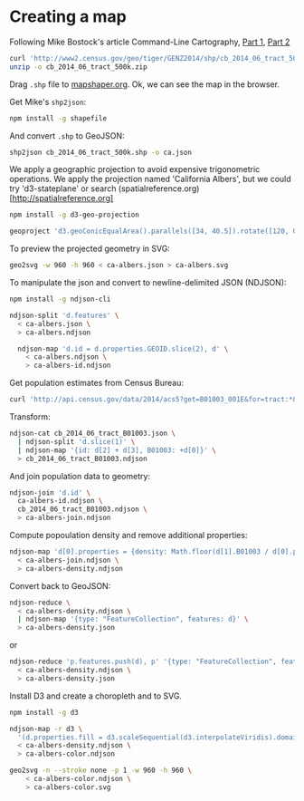 # Creating a map

Following Mike Bostock's article Command-Line Cartography, [Part 1](https://medium.com/@mbostock/command-line-cartography-part-1-897aa8f8ca2c#.ywe1d9jwj), [Part 2](https://medium.com/@mbostock/command-line-cartography-part-2-c3a82c5c0f3#.3fpxtkjgx)

```bash
curl 'http://www2.census.gov/geo/tiger/GENZ2014/shp/cb_2014_06_tract_500k.zip' -o cb_2014_06_tract_500k.zip
unzip -o cb_2014_06_tract_500k.zip
```

Drag `.shp` file to [mapshaper.org](http://mapshaper.org). Ok, we can see the map in the browser.

Get Mike's `shp2json`:

```bash
npm install -g shapefile
```

And convert `.shp` to GeoJSON:
```bash
shp2json cb_2014_06_tract_500k.shp -o ca.json
```

We apply a geographic projection to avoid expensive trigonometric operations.
We apply the projection named 'California Albers', but we could try 'd3-stateplane' or search (spatialreference.org)[http://spatialreference.org]

```bash
npm install -g d3-geo-projection

geoproject 'd3.geoConicEqualArea().parallels([34, 40.5]).rotate([120, 0]).fitSize([960, 960], d)' < ca.json > ca-albers.json
```

To preview the projected geometry in SVG:
```bash
geo2svg -w 960 -h 960 < ca-albers.json > ca-albers.svg
```

To manipulate the json and convert to newline-delimited JSON (NDJSON):
```bash
npm install -g ndjson-cli

ndjson-split 'd.features' \
  < ca-albers.json \
  > ca-albers.ndjson

  ndjson-map 'd.id = d.properties.GEOID.slice(2), d' \
    < ca-albers.ndjson \
    > ca-albers-id.ndjson  
```

Get population estimates from Census Bureau:
```bash
curl 'http://api.census.gov/data/2014/acs5?get=B01003_001E&for=tract:*&in=state:06' -o cb_2014_06_tract_B01003.json
```

Transform:

```bash
ndjson-cat cb_2014_06_tract_B01003.json \
  | ndjson-split 'd.slice(1)' \
  | ndjson-map '{id: d[2] + d[3], B01003: +d[0]}' \
  > cb_2014_06_tract_B01003.ndjson
```

And join population data to geometry:
```bash
ndjson-join 'd.id' \
  ca-albers-id.ndjson \
  cb_2014_06_tract_B01003.ndjson \
  > ca-albers-join.ndjson
```

Compute popoulation density and remove additional properties:
```bash
ndjson-map 'd[0].properties = {density: Math.floor(d[1].B01003 / d[0].properties.ALAND * 2589975.2356)}, d[0]' \
  < ca-albers-join.ndjson \
  > ca-albers-density.ndjson
```

Convert back to GeoJSON:
```bash
ndjson-reduce \
  < ca-albers-density.ndjson \
  | ndjson-map '{type: "FeatureCollection", features: d}' \
  > ca-albers-density.json
```
or
```bash
ndjson-reduce 'p.features.push(d), p' '{type: "FeatureCollection", features: []}' \
  < ca-albers-density.ndjson \
  > ca-albers-density.json
```

Install D3 and create a choropleth and to SVG.
```bash
npm install -g d3

ndjson-map -r d3 \
  '(d.properties.fill = d3.scaleSequential(d3.interpolateViridis).domain([0, 4000])(d.properties.density), d)' \
  < ca-albers-density.ndjson \
  > ca-albers-color.ndjson

geo2svg -n --stroke none -p 1 -w 960 -h 960 \
    < ca-albers-color.ndjson \
    > ca-albers-color.svg  
```
